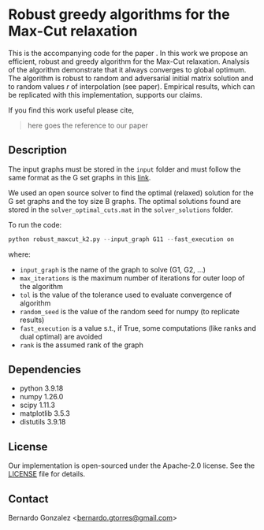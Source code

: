 # Robust greedy algorithms for the Max-Cut relaxation
This is the accompanying code for the paper . In this work we propose an efficient, robust and greedy algorithm for the Max-Cut relaxation. Analysis of the algorithm demonstrate that it always converges to global optimum. The algorithm is robust to random and adversarial initial matrix solution and to random values $r$ of interpolation (see paper). Empirical results, which can be replicated with this implementation, supports our claims.

If you find this work useful please cite,

> here goes the reference to our paper

## Description
The input graphs must be stored in the `input` folder and must follow the same format as the G set graphs in this [link](https://sparse.tamu.edu/Gset).

We used an open source solver to find the optimal (relaxed) solution for the G set graphs and the toy size B graphs. The optimal solutions found are stored in the `solver_optimal_cuts.mat` in the `solver_solutions` folder.

To run the code:

``` python
python robust_maxcut_k2.py --input_graph G11 --fast_execution on
```

where:
- `input_graph` is the name of the graph to solve (G1, G2, ...)
- `max_iterations` is the maximum number of iterations for outer loop of the algorithm
- `tol` is the value of the tolerance used to evaluate convergence of algorithm
- `random_seed` is the value of the random seed for numpy (to replicate results)
- `fast_execution` is a value s.t., if True, some computations (like ranks and dual optimal) are avoided
- `rank` is the assumed rank of the graph

## Dependencies
- python 3.9.18
- numpy 1.26.0
- scipy 1.11.3
- matplotlib 3.5.3
- distutils 3.9.18

## License
Our implementation is open-sourced under the Apache-2.0 license. See the [LICENSE](https://github.com/b3r8/robust-greedy-maxcut/blob/main/LICENSE) file for details.

## Contact
Bernardo Gonzalez <[bernardo.gtorres@gmail.com](mailto:bernardo.gtorres@gmail.com)>
